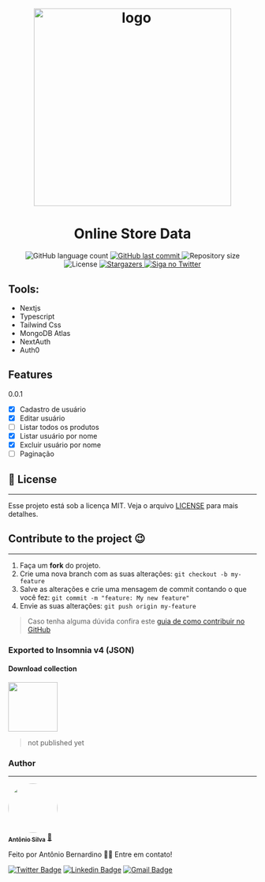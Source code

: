 <h1 align="center">
    <img alt="logo" title="#logo" src="https://res.cloudinary.com/practicaldev/image/fetch/s--hJbzRXPb--/c_imagga_scale,f_auto,fl_progressive,h_420,q_auto,w_1000/https://dev-to-uploads.s3.amazonaws.com/i/8rqiyfzpi0g9mdmzdl4y.png" width="400px" />
</h1>

<h1 align="center"> Online Store Data </h1>


<p align="center">
  <img alt="GitHub language count" src="https://img.shields.io/github/languages/count/Tonybsilva-dev/online-store-data?color=%2304D361">
  <a href="https://github.com/Tonybsilva-dev/online-store-data/commits/master">
  <img alt="GitHub last commit" src="https://img.shields.io/github/last-commit/Tonybsilva-dev/online-store-data">
  </a>
  <img alt="Repository size" src="https://img.shields.io/github/repo-size/Tonybsilva-dev/online-store-data">
  <img alt="License" src="https://img.shields.io/badge/license-MIT-brightgreen">
  <a href="https://github.com/Tonybsilva-dev/online-store-data/stargazers">
    <img alt="Stargazers" src="https://img.shields.io/github/stars/Tonybsilva-dev/online-store-data?style=social">
  </a>
  	
  <a href="https://twitter.com/tonybsilvaaa">
    <img alt="Siga no Twitter" src="https://img.shields.io/twitter/url?url=https%3A%2F%2Fgithub.com%2Ftgmarinho%2Fnlw1">
  </a>

## Tools:
<ul>
  <li>Nextjs</li>
  <li>Typescript</li>
  <li>Tailwind Css</li>
  <li>MongoDB Atlas</li>
  <li>NextAuth</li>
  <li>Auth0</li>
</ul>

## Features

0.0.1
- [x] Cadastro de usuário
- [x] Editar usuário
- [ ] Listar todos os produtos
- [x] Listar usuário por nome
- [x] Excluir usuário por nome
- [ ] Paginação

## :memo: License
---

Esse projeto está sob a licença MIT. Veja o arquivo [LICENSE](LICENSE.md) para mais detalhes.

## Contribute to the project 😉
---

1. Faça um **fork** do projeto.
2. Crie uma nova branch com as suas alterações: `git checkout -b my-feature`
3. Salve as alterações e crie uma mensagem de commit contando o que você fez: `git commit -m "feature: My new feature"`
4. Envie as suas alterações: `git push origin my-feature`
> Caso tenha alguma dúvida confira este [guia de como contribuir no GitHub](https://github.com/firstcontributions/first-contributions)



### Exported to Insomnia v4 (JSON)
#### Download collection


<a href="#"><img src=http://www.filedropper.com/download_button.png width=100 height=100 border=0/></a><br />
> not published yet

### Author
---

<a href="https://tonybsilva-data.vercel.app/">
 <img style="border-radius: 50%;" src="https://avatars0.githubusercontent.com/u/54373473?s=460&u=374220a5cb34f019be55f16e3103a0e5905c0727&v=4" width="100px;" alt=""/>
 <br />
 <sub><b>Antônio Silva</b></sub></a> <a href="https://tonybsilva-data.vercel.app/" title="Portfólio">📄</a>


Feito por Antônio Bernardino 👋🏽 Entre em contato!

[![Twitter Badge](https://img.shields.io/badge/-@Tonybsilva-1ca0f1?style=flat-square&labelColor=1ca0f1&logo=twitter&logoColor=white&link=https://twitter.com/tonybsivlaaa)](https://twitter.com/tonybsilvaaa) [![Linkedin Badge](https://img.shields.io/badge/-Antonio-blue?style=flat-square&logo=Linkedin&logoColor=white&link=https://www.linkedin.com/in/tony-silva/)](https://www.linkedin.com/in/tony-silva/) 
[![Gmail Badge](https://img.shields.io/badge/-tonybsilvadev@gmail.com-c14438?style=flat-square&logo=Gmail&logoColor=white&link=mailto:tonybsilva-dev@gmail.com)](mailto:tonybsilvadev@gmail.com)
